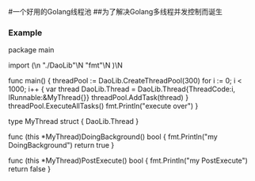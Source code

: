#一个好用的Golang线程池
##为了解决Golang多线程并发控制而诞生
### Example
package main

import (\n
	"./DaoLib"\N
	"fmt"\N
)\N

func main() {
	threadPool := DaoLib.CreateThreadPool(300)
	for i := 0; i < 1000; i++ {
		var thread DaoLib.Thread = DaoLib.Thread{ThreadCode:i, IRunnable:&MyThread{}}
		threadPool.AddTask(thread)
	}
	threadPool.ExecuteAllTasks()
	fmt.Println("execute over")
}

type MyThread struct {
	DaoLib.Thread
}

func (this *MyThread)DoingBackground() bool {
	fmt.Println("my DoingBackground")
	return true
}

func (this *MyThread)PostExecute() bool {
	fmt.Println("my PostExecute")
	return false
}
